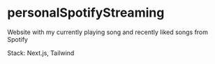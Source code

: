 # personalSpotifyStreaming
Website with my currently playing song and recently liked songs from Spotify

Stack: Next.js, Tailwind
